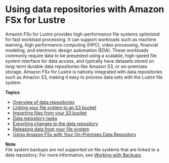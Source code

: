 # Using data repositories with Amazon FSx for Lustre<a name="fsx-data-repositories"></a>

Amazon FSx for Lustre provides high\-performance file systems optimized for fast workload processing\. It can support workloads such as machine learning, high performance computing \(HPC\), video processing, financial modeling, and electronic design automation \(EDA\)\. These workloads commonly require data to be presented using a scalable, high\-speed file system interface for data access, and typically have datasets stored on long\-term durable data repositories like Amazon S3, or on\-premises storage\. Amazon FSx for Lustre is natively integrated with data repositories such as Amazon S3, making it easy to process data sets with the Lustre file system\.

**Topics**
+ [Overview of data repositories](overview-data-repo.md)
+ [Linking your file system to an S3 bucket](create-fs-linked-data-repo.md)
+ [Importing files from your S3 bucket](importing-files.md)
+ [Data repository tasks](data-repository-tasks.md)
+ [Exporting changes to the data repository](export-changed-data-meta.md)
+ [Releasing data from your file system](release-files.md)
+ [Using Amazon FSx with Your On\-Premises Data Repository](fsx-on-premises.md)

**Note**  
File system backups are not supported on file systems that are linked to a data repository\. For more information, see [Working with Backups](using-backups-fsx.md)\.